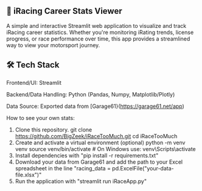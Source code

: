 🏁 iRacing Career Stats Viewer
---
A simple and interactive Streamlit web application to visualize and track iRacing career statistics. 
Whether you're monitoring iRating trends, license progress, or race performance over time, this app provides a streamlined way to view your motorsport journey.

🛠️ Tech Stack
---
Frontend/UI: Streamlit

Backend/Data Handling: Python (Pandas, Numpy, Matplotlib/Plotly)

Data Source: Exported data from [Garage61}(https://garage61.net/app)

How to see your own stats:
1) Clone this repository.
   git clone https://github.com/BigZeek/iRaceTooMuch.git
   cd iRaceTooMuch
3) Create and activate a virtual environment (optional)
  python -m venv venv
  source venv/bin/activate  # On Windows use: venv\Scripts\activate
4) Install dependencies with "pip install -r requirements.txt"
5) Download your data from Garage61 and add the path to your Excel spreadsheet in the line "racing_data = pd.ExcelFile("your-data-file.xlsx")"
6) Run the application with "streamlit run iRaceApp.py"
